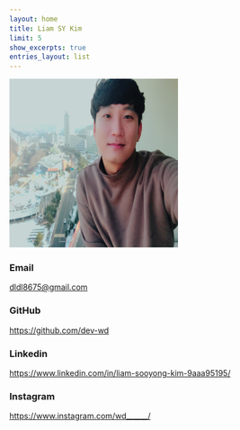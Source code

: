 ```yaml
---
layout: home
title: Liam SY Kim
limit: 5
show_excerpts: true
entries_layout: list
---
```






<img src="images/profile.jpeg" width="300" height="300">


###  Email

dldl8675@gmail.com


### GitHub
 https://github.com/dev-wd

### Linkedin

https://www.linkedin.com/in/liam-sooyong-kim-9aaa95195/


### Instagram
 https://www.instagram.com/wd______/
